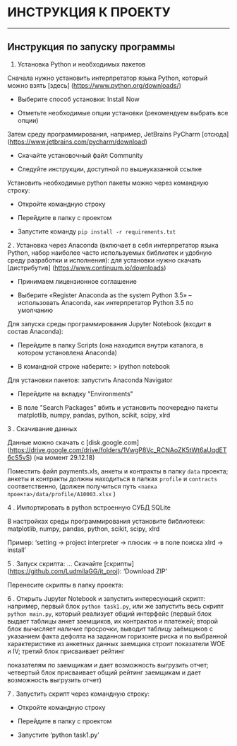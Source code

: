 # ИНСТРУКЦИЯ К ПРОЕКТУ

***

## Инструкция по запуску программы

1. Установка Python и необходимых пакетов

Сначала нужно установить интерпретатор языка Python, который можно взять [здесь] (https://www.python.org/downloads/)

- Выберите способ установки: Install Now

- Отметьте необходимые опции установки (рекомендуем выбрать все опции)

Затем среду программирования, например, JetBrains PyCharm [отсюда] (https://www.jetbrains.com/pycharm/download)

- Скачайте установочный файл Community

- Следуйте инструкции, доступной по вышеуказанной ссылке

Установить необходимые python пакеты можно через командную строку:

- Откройте командную строку

- Перейдите в папку с проектом

- Запустите команду `pip install -r requirements.txt`

2 . Установка через Anaconda (включает в себя интерпретатор языка Python, набор наиболее часто используемых библиотек и удобную среду разработки и исполнения): для установки нужно скачать [дистрибутив] (https://www.continuum.io/downloads)

- Принимаем лицензионное соглашение

- Выберите «Register Anaconda as the system Python 3.5» – использовать Anaconda, как интерпретатор Python 3.5 по умолчанию

Для запуска среды программирования Jupyter Notebook (входит в состав Anaconda):

- Перейдите в папку Scripts (она находится внутри каталога, в котором установлена Anaconda)

- В командной строке наберите: > ipython notebook

Для установки пакетов: запустить Anaconda Navigator

- Перейдите на вкладку "Environments"

- В поле "Search Packages" вбить и установить поочередно пакеты matplotlib, numpy, pandas, python, scikit, scipy, xlrd

3 . Скачивание данных

Данные можно скачать с [disk.google.com] (https://drive.google.com/drive/folders/1VwgP8Vc_RCNAoZK5tWt6aUqdET6cS5vS) (на момент 29.12.18)

Поместить файл payments.xls, анкеты и контракты в папку `data` проекта; анкеты и контракты должны находиться в папках `profile` и `contracts` соответственно, (должен получиться путь `<папка проекта>/data/profile/A10003.xlsx` )

4 . Импортировать в python встроенную СУБД SQLite

В настройках среды программирования установите библиотеки: matplotlib, numpy, pandas, python, scikit, scipy, xlrd

Пример: ‘setting -> project interpreter -> плюсик -> в поле поиска xlrd -> install’

5 . Запуск скрипта: … Скачайте [скрипты] (https://github.com/LudmilaGG/it_proj): ‘Download ZIP’

Перенесите скрипты в папку проекта:

6 . Открыть Jupyter Notebook и запустить интересующий скрипт: например, первый блок `python task1.py`, или же запустить весь скрипт `python main.py`, который реализует общий интерфейс (первый блок выдает таблицы анкет заемщиков, их контрактов и платежей; второй блок вычисляет наличие просрочки, выводит таблицу заёмщиков с указанием факта дефолта на заданном горизонте риска и по выбранной характеристике из анкетных данных заемщика строит показатели WOE и IV; третий блок присваивает рейтинг

показателям по заемщикам и дает возможность выгрузить отчет; четвертый блок присваивает общий рейтинг заемщикам и дает возможность выгрузить отчет)

7 . Запустить скрипт через командную строку:

- Откройте командную строку

- Перейдите в папку с проектом

- Запустите ‘python task1.py’

